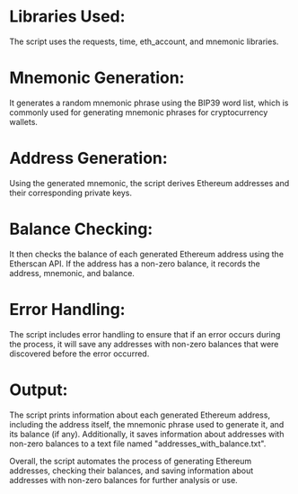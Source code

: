 # Libraries Used:  
The script uses the requests, time, eth_account, and mnemonic libraries.

# Mnemonic Generation: 
It generates a random mnemonic phrase using the BIP39 word list, which is commonly used for generating mnemonic phrases for cryptocurrency wallets.

# Address Generation:
Using the generated mnemonic, the script derives Ethereum addresses and their corresponding private keys.

# Balance Checking: 
It then checks the balance of each generated Ethereum address using the Etherscan API. If the address has a non-zero balance, it records the address, mnemonic, and balance.

# Error Handling: 
The script includes error handling to ensure that if an error occurs during the process, it will save any addresses with non-zero balances that were discovered before the error occurred.

# Output: 
The script prints information about each generated Ethereum address, including the address itself, the mnemonic phrase used to generate it, and its balance (if any). Additionally, it saves information about addresses with non-zero balances to a text file named "addresses_with_balance.txt".

Overall, the script automates the process of generating Ethereum addresses, checking their balances, and saving information about addresses with non-zero balances for further analysis or use.
